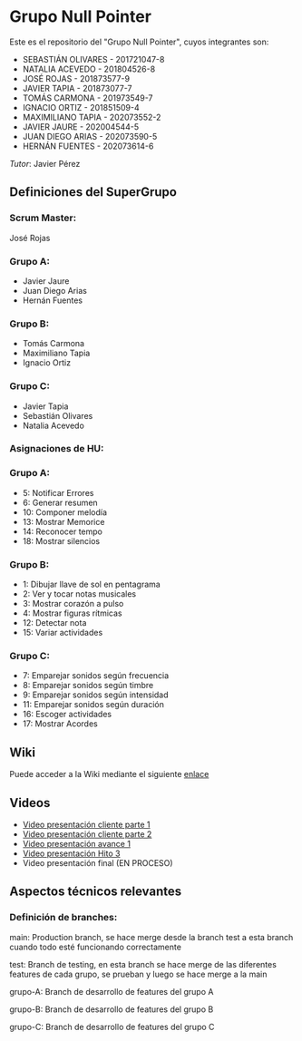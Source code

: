 # Grupo Null Pointer

Este es el repositorio del "Grupo Null Pointer", cuyos integrantes son:

+ SEBASTIÁN OLIVARES - 201721047-8
+ NATALIA ACEVEDO - 201804526-8
+ JOSÉ ROJAS - 201873577-9
+ JAVIER TAPIA - 201873077-7
+ TOMÁS CARMONA - 201973549-7
+ IGNACIO ORTIZ - 201851509-4
+ MAXIMILIANO TAPIA - 202073552-2
+ JAVIER JAURE - 202004544-5
+ JUAN DIEGO ARIAS - 202073590-5
+ HERNÁN FUENTES - 202073614-6

*Tutor*: Javier Pérez

## Definiciones del SuperGrupo

### Scrum Master: 

José Rojas

### Grupo A:
+ Javier Jaure
+ Juan Diego Arias
+ Hernán Fuentes
### Grupo B:
+ Tomás Carmona
+ Maximiliano Tapia
+ Ignacio Ortiz
### Grupo C:
+ Javier Tapia
+ Sebastián Olivares
+ Natalia Acevedo

### Asignaciones de HU:

### Grupo A:

+ 5:  Notificar Errores
+ 6:  Generar resumen
+ 10: Componer melodía
+ 13: Mostrar Memorice
+ 14: Reconocer tempo
+ 18: Mostrar silencios

### Grupo B:

+ 1:  Dibujar llave de sol en pentagrama
+ 2:  Ver y tocar notas musicales
+ 3:  Mostrar corazón a pulso
+ 4:  Mostrar figuras rítmicas
+ 12: Detectar nota
+ 15: Variar actividades



### Grupo C:

+ 7:  Emparejar sonidos según frecuencia
+ 8:  Emparejar sonidos según timbre
+ 9:  Emparejar sonidos según intensidad
+ 11: Emparejar sonidos según duración
+ 16: Escoger actividades
+ 17: Mostrar Acordes


## Wiki
Puede acceder a la Wiki mediante el siguiente [enlace](https://gitlab.inf.utfsm.cl/javier.perez/inf225-2023-1-null-pointer/-/wikis/home)

## Videos

+ [Video presentación cliente parte 1](https://aula.usm.cl/mod/resource/view.php?id=4151223)
+ [Video presentación cliente parte 2](https://aula.usm.cl/mod/resource/view.php?id=4151228)
+ [Video presentación avance 1](HTTPS://YOUTU.BE/Y5VN54HEFK8​)
+ [Video presentación Hito 3](https://www.youtube.com/watch?v=8DXnu7CqKCg)
+ Video presentación final (EN PROCESO)



## Aspectos técnicos relevantes
### Definición de branches:
main: Production branch, se hace merge desde la branch test a esta branch cuando todo esté funcionando correctamente

test: Branch de testing, en esta branch se hace merge de las diferentes features de cada grupo, se prueban y luego se hace merge a la main

grupo-A: Branch de desarrollo de features del grupo A

grupo-B: Branch de desarrollo de features del grupo B

grupo-C: Branch de desarrollo de features del grupo C


